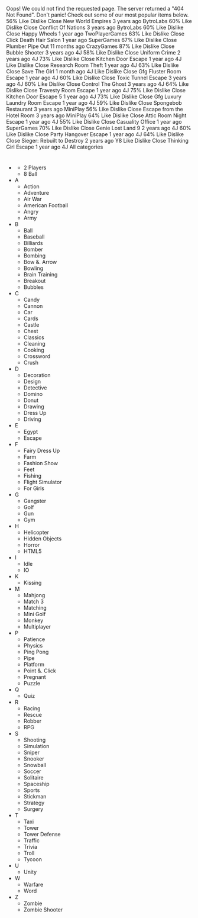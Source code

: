 Oops! We could not find the requested page. The server returned a "404 Not Found". Don't panic! Check out some of our most popular items below. 56% Like Dislike Close New World Empires 3 years ago BytroLabs 60% Like Dislike Close Conflict Of Nations 3 years ago BytroLabs 60% Like Dislike Close Happy Wheels 1 year ago TwoPlayerGames 63% Like Dislike Close Click Death Hair Salon 1 year ago SuperGames 67% Like Dislike Close Plumber Pipe Out 11 months ago CrazyGames 87% Like Dislike Close Bubble Shooter 3 years ago 4J 58% Like Dislike Close Uniform Crime 2 years ago 4J 73% Like Dislike Close Kitchen Door Escape 1 year ago 4J Like Dislike Close Research Room Theft 1 year ago 4J 63% Like Dislike Close Save The Girl 1 month ago 4J Like Dislike Close Gfg Fluster Room Escape 1 year ago 4J 60% Like Dislike Close Toxic Tunnel Escape 3 years ago 4J 60% Like Dislike Close Control The Ghost 3 years ago 4J 64% Like Dislike Close Travesty Room Escape 1 year ago 4J 75% Like Dislike Close Kitchen Door Escape 5 1 year ago 4J 73% Like Dislike Close Gfg Luxury Laundry Room Escape 1 year ago 4J 59% Like Dislike Close Spongebob Restaurant 3 years ago MiniPlay 56% Like Dislike Close Escape from the Hotel Room 3 years ago MiniPlay 64% Like Dislike Close Attic Room Night Escape 1 year ago 4J 55% Like Dislike Close Casuality Office 1 year ago SuperGames 70% Like Dislike Close Genie Lost Land 9 2 years ago 4J 60% Like Dislike Close Party Hangover Escape 1 year ago 4J 64% Like Dislike Close Sieger: Rebuilt to Destroy 2 years ago Y8 Like Dislike Close Thinking Girl Escape 1 year ago 4J All categories

*   #
    *   2 Players
    *   8 Ball
*   A
    *   Action
    *   Adventure
    *   Air War
    *   American Football
    *   Angry
    *   Army
*   B
    *   Ball
    *   Baseball
    *   Billiards
    *   Bomber
    *   Bombing
    *   Bow &. Arrow
    *   Bowling
    *   Brain Training
    *   Breakout
    *   Bubbles
*   C
    *   Candy
    *   Cannon
    *   Car
    *   Cards
    *   Castle
    *   Chest
    *   Classics
    *   Cleaning
    *   Cooking
    *   Crossword
    *   Crush
*   D
    *   Decoration
    *   Design
    *   Detective
    *   Domino
    *   Donut
    *   Drawing
    *   Dress Up
    *   Driving
*   E
    *   Egypt
    *   Escape
*   F
    *   Fairy Dress Up
    *   Farm
    *   Fashion Show
    *   Feet
    *   Fishing
    *   Flight Simulator
    *   For Girls
*   G
    *   Gangster
    *   Golf
    *   Gun
    *   Gym
*   H
    *   Helicopter
    *   Hidden Objects
    *   Horror
    *   HTML5
*   I
    *   Idle
    *   IO
*   K
    *   Kissing
*   M
    *   Mahjong
    *   Match 3
    *   Matching
    *   Mini Golf
    *   Monkey
    *   Multiplayer
*   P
    *   Patience
    *   Physics
    *   Ping Pong
    *   Pipe
    *   Platform
    *   Point &. Click
    *   Pregnant
    *   Puzzle
*   Q
    *   Quiz
*   R
    *   Racing
    *   Rescue
    *   Robber
    *   RPG
*   S
    *   Shooting
    *   Simulation
    *   Sniper
    *   Snooker
    *   Snowball
    *   Soccer
    *   Solitaire
    *   Spaceship
    *   Sports
    *   Stickman
    *   Strategy
    *   Surgery
*   T
    *   Taxi
    *   Tower
    *   Tower Defense
    *   Traffic
    *   Trivia
    *   Troll
    *   Tycoon
*   U
    *   Unity
*   W
    *   Warfare
    *   Word
*   Z
    *   Zombie
    *   Zombie Shooter
